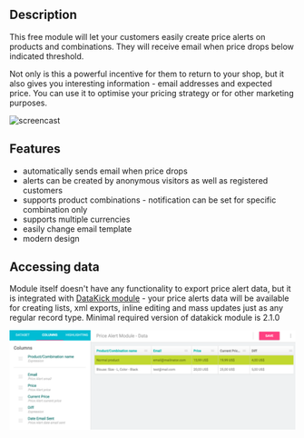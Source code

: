 ## Description
This free module will let your customers easily create price alerts on products and combinations. They will receive email when price drops below indicated threshold.

Not only is this a powerful incentive for them to return to your shop, but it also gives you interesting information - email addresses and expected price. You can use it to optimise your pricing strategy or for other marketing purposes.

![screencast](https://www.getdatakick.com/images/extras/price-alert/screencast.gif)

## Features

- automatically sends email when price drops
- alerts can be created by anonymous visitors as well as registered customers
- supports product combinations - notification can be set for specific combination only
- supports multiple currencies
- easily change email template
- modern design

## Accessing data

Module itself doesn't have any functionality to export price alert data, but it is integrated with [DataKick module](https://www.getdatakick.com/) - your price alerts data will be available for creating lists, xml exports, inline editing and mass updates just as any regular record type. Minimal required version of datakick module is 2.1.0

![price alert datakick integration](.tbstore/images/price-alert-list.png)
